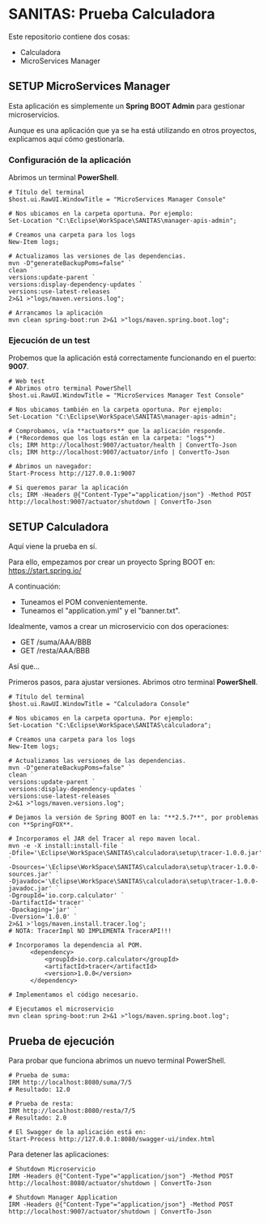 # SANITAS: Prueba Calculadora

Este repositorio contiene dos cosas:
* Calculadora
* MicroServices Manager

## SETUP MicroServices Manager
Esta aplicación es simplemente un **Spring BOOT Admin** para gestionar microservicios.

Aunque es una aplicación que ya se ha está utilizando en otros proyectos, explicamos aquí cómo gestionarla.

### Configuración de la aplicación
Abrimos un terminal **PowerShell**.
```shell
# Título del terminal
$host.ui.RawUI.WindowTitle = "MicroServices Manager Console"

# Nos ubicamos en la carpeta oportuna. Por ejemplo:
Set-Location "C:\Eclipse\WorkSpace\SANITAS\manager-apis-admin";

# Creamos una carpeta para los logs
New-Item logs;

# Actualizamos las versiones de las dependencias.
mvn -D"generateBackupPoms=false" `
clean `
versions:update-parent `
versions:display-dependency-updates `
versions:use-latest-releases `
2>&1 >"logs/maven.versions.log";

# Arrancamos la aplicación
mvn clean spring-boot:run 2>&1 >"logs/maven.spring.boot.log";
```

### Ejecución de un test
Probemos que la aplicación está correctamente funcionando en el puerto: **9007**.

```shell
# Web test
# Abrimos otro terminal PowerShell
$host.ui.RawUI.WindowTitle = "MicroServices Manager Test Console"

# Nos ubicamos también en la carpeta oportuna. Por ejemplo:
Set-Location "C:\Eclipse\WorkSpace\SANITAS\manager-apis-admin";

# Comprobamos, vía **actuators** que la aplicación responde.
# (*Recordemos que los logs están en la carpeta: "logs"*)
cls; IRM http://localhost:9007/actuator/health | ConvertTo-Json
cls; IRM http://localhost:9007/actuator/info | ConvertTo-Json

# Abrimos un navegador:
Start-Process http://127.0.0.1:9007

# Si queremos parar la aplicación
cls; IRM -Headers @{"Content-Type"="application/json"} -Method POST http://localhost:9007/actuator/shutdown | ConvertTo-Json
```


## SETUP Calculadora
Aquí viene la prueba en sí.

Para ello, empezamos por crear un proyecto Spring BOOT en: https://start.spring.io/

A continuación:
+ Tuneamos el POM convenientemente.
+ Tuneamos el "application.yml" y el "banner.txt".

Idealmente, vamos a crear un microservicio con dos operaciones:

+ GET /suma/AAA/BBB
+ GET /resta/AAA/BBB

Así que...

Primeros pasos, para ajustar versiones.
Abrimos otro terminal **PowerShell**.

```shell
# Título del terminal
$host.ui.RawUI.WindowTitle = "Calculadora Console"

# Nos ubicamos en la carpeta oportuna. Por ejemplo:
Set-Location "C:\Eclipse\WorkSpace\SANITAS\calculadora";

# Creamos una carpeta para los logs
New-Item logs;

# Actualizamos las versiones de las dependencias.
mvn -D"generateBackupPoms=false" `
clean `
versions:update-parent `
versions:display-dependency-updates `
versions:use-latest-releases `
2>&1 >"logs/maven.versions.log";

# Dejamos la versión de Spring BOOT en la: "**2.5.7**", por problemas con **SpringFOX**.

# Incorporamos el JAR del Tracer al repo maven local.
mvn -e -X install:install-file `
-Dfile='\Eclipse\WorkSpace\SANITAS\calculadora\setup\tracer-1.0.0.jar' `
-Dsources='\Eclipse\WorkSpace\SANITAS\calculadora\setup\tracer-1.0.0-sources.jar' `
-Djavadoc='\Eclipse\WorkSpace\SANITAS\calculadora\setup\tracer-1.0.0-javadoc.jar' `
-DgroupId='io.corp.calculator' `
-DartifactId='tracer' `
-Dpackaging='jar' `
-Dversion='1.0.0' `
2>&1 >'logs/maven.install.tracer.log';
# NOTA: TracerImpl NO IMPLEMENTA TracerAPI!!!

# Incorporamos la dependencia al POM.
      <dependency>
          <groupId>io.corp.calculator</groupId>
          <artifactId>tracer</artifactId>
          <version>1.0.0</version>
      </dependency>

# Implementamos el código necesario.

# Ejecutamos el microservicio
mvn clean spring-boot:run 2>&1 >"logs/maven.spring.boot.log";
```

## Prueba de ejecución
Para probar que funciona abrimos un nuevo terminal PowerShell.

```shell
# Prueba de suma:
IRM http://localhost:8080/suma/7/5
# Resultado: 12.0

# Prueba de resta:
IRM http://localhost:8080/resta/7/5
# Resultado: 2.0

# El Swagger de la aplicación está en:
Start-Process http://127.0.0.1:8080/swagger-ui/index.html
```

Para detener las aplicaciones:

```shell
# Shutdown Microservicio
IRM -Headers @{"Content-Type"="application/json"} -Method POST http://localhost:8080/actuator/shutdown | ConvertTo-Json

# Shutdown Manager Application
IRM -Headers @{"Content-Type"="application/json"} -Method POST http://localhost:9007/actuator/shutdown | ConvertTo-Json
```

